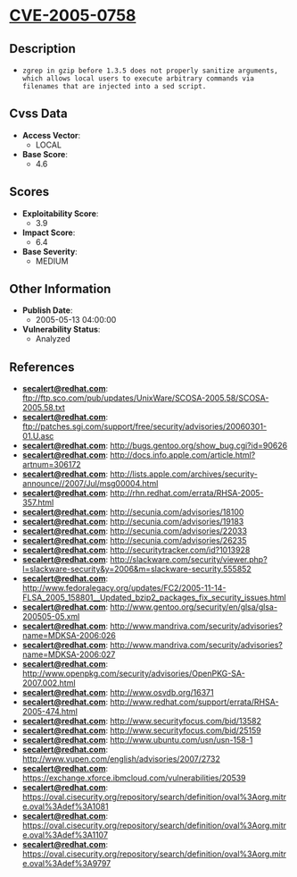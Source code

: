 
# [CVE-2005-0758](https://cve.mitre.org/cgi-bin/cvename.cgi?name=CVE-2005-0758)

## Description

- `zgrep in gzip before 1.3.5 does not properly sanitize arguments, which allows local users to execute arbitrary commands via filenames that are injected into a sed script.`

## Cvss Data

- **Access Vector**:
  - LOCAL
- **Base Score**:
  - 4.6

## Scores

- **Exploitability Score**:
  - 3.9
- **Impact Score**:
  - 6.4
- **Base Severity**:
  - MEDIUM

## Other Information

- **Publish Date**:
  - 2005-05-13 04:00:00
- **Vulnerability Status**:
  - Analyzed

## References

- **secalert@redhat.com**: ftp://ftp.sco.com/pub/updates/UnixWare/SCOSA-2005.58/SCOSA-2005.58.txt
- **secalert@redhat.com**: ftp://patches.sgi.com/support/free/security/advisories/20060301-01.U.asc
- **secalert@redhat.com**: http://bugs.gentoo.org/show_bug.cgi?id=90626
- **secalert@redhat.com**: http://docs.info.apple.com/article.html?artnum=306172
- **secalert@redhat.com**: http://lists.apple.com/archives/security-announce//2007/Jul/msg00004.html
- **secalert@redhat.com**: http://rhn.redhat.com/errata/RHSA-2005-357.html
- **secalert@redhat.com**: http://secunia.com/advisories/18100
- **secalert@redhat.com**: http://secunia.com/advisories/19183
- **secalert@redhat.com**: http://secunia.com/advisories/22033
- **secalert@redhat.com**: http://secunia.com/advisories/26235
- **secalert@redhat.com**: http://securitytracker.com/id?1013928
- **secalert@redhat.com**: http://slackware.com/security/viewer.php?l=slackware-security&y=2006&m=slackware-security.555852
- **secalert@redhat.com**: http://www.fedoralegacy.org/updates/FC2/2005-11-14-FLSA_2005_158801__Updated_bzip2_packages_fix_security_issues.html
- **secalert@redhat.com**: http://www.gentoo.org/security/en/glsa/glsa-200505-05.xml
- **secalert@redhat.com**: http://www.mandriva.com/security/advisories?name=MDKSA-2006:026
- **secalert@redhat.com**: http://www.mandriva.com/security/advisories?name=MDKSA-2006:027
- **secalert@redhat.com**: http://www.openpkg.com/security/advisories/OpenPKG-SA-2007.002.html
- **secalert@redhat.com**: http://www.osvdb.org/16371
- **secalert@redhat.com**: http://www.redhat.com/support/errata/RHSA-2005-474.html
- **secalert@redhat.com**: http://www.securityfocus.com/bid/13582
- **secalert@redhat.com**: http://www.securityfocus.com/bid/25159
- **secalert@redhat.com**: http://www.ubuntu.com/usn/usn-158-1
- **secalert@redhat.com**: http://www.vupen.com/english/advisories/2007/2732
- **secalert@redhat.com**: https://exchange.xforce.ibmcloud.com/vulnerabilities/20539
- **secalert@redhat.com**: https://oval.cisecurity.org/repository/search/definition/oval%3Aorg.mitre.oval%3Adef%3A1081
- **secalert@redhat.com**: https://oval.cisecurity.org/repository/search/definition/oval%3Aorg.mitre.oval%3Adef%3A1107
- **secalert@redhat.com**: https://oval.cisecurity.org/repository/search/definition/oval%3Aorg.mitre.oval%3Adef%3A9797
